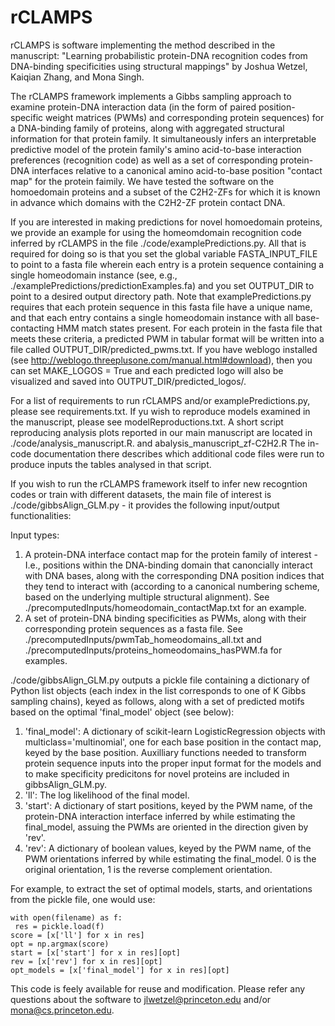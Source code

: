 # rCLAMPS

rCLAMPS is software implementing the method described in the manuscript:  "Learning probabilistic protein-DNA recognition codes from DNA-binding specificities using structural mappings" by Joshua Wetzel, Kaiqian Zhang, and Mona Singh.

The rCLAMPS framework implements a Gibbs sampling approach to examine protein-DNA interaction data (in the form of paired position-specific weight matrices (PWMs) and corresponding protein sequences) for a DNA-binding family of proteins, along with aggregated structural information for that protein family.  It simultaneously infers an interpretable predictive model of the protein family's amino acid-to-base interaction preferences (recognition code) as well as a set of corresponding protein-DNA interfaces relative to a canonical amino acid-to-base position "contact map" for the protein faimily.  We have tested the software on the homoedomain proteins and a subset of the C2H2-ZFs for which it is known in advance which domains with the C2H2-ZF protein contact DNA.

If you are interested in making predictions for novel homoedomain proteins, we provide an example for using the homeomdomain recognition code inferred by rCLAMPS in the file ./code/examplePredictions.py.  All that is required for doing so is that you set the global variable FASTA_INPUT_FILE to point to a fasta file wherein each entry is a protein sequence containing a single homeodomain instance (see, e.g.,  ./examplePredictions/predictionExamples.fa) and you set OUTPUT_DIR to point to a desired output directory path.  Note that examplePredictions.py requires that each protein sequence in this fasta file have a unique name, and that each entry contains a single homeodomain instance with all base-contacting HMM match states present.  For each protein in the fasta file that meets these criteria, a predicted PWM in tabular format will be written into a file called OUTPUT_DIR/predicted_pwms.txt.  If you have weblogo installed (see http://weblogo.threeplusone.com/manual.html#download), then you can set MAKE_LOGOS = True and each predicted logo will also be visualized and saved into OUTPUT_DIR/predicted_logos/.

For a list of requirements to run rCLAMPS and/or examplePredictions.py, please see requirements.txt. If yu wish to reproduce models examined in the manuscript, please see modelReproductions.txt.  A short script reproducing analysis plots reported in our main manuscript are located in ./code/analysis_manuscript.R. and abalysis_manuscript_zf-C2H2.R The in-code documentation there describes which additional code files were run to produce inputs the tables analysed in that script.

If you wish to run the rCLAMPS framework itself to infer new recogntion codes or train with different datasets, the main file of interest is ./code/gibbsAlign_GLM.py - it provides the following input/output functionalities:

Input types:
1.  A protein-DNA interface contact map for the protein family of interest - I.e., positions within the DNA-binding domain that canoncially interact with DNA bases, along with the corresponding DNA position indices that they tend to interact with (according to a canonical numbering scheme, based on the underlying multiple structural alignment).  See ./precomputedInputs/homeodomain_contactMap.txt for an example.
2.  A set of protein-DNA binding specificities as PWMs, along with their corresponding protein sequences as a fasta file.  See ./precomputedInputs/pwmTab_homeodomains_all.txt and ./precomputedInputs/proteins_homeodomains_hasPWM.fa for examples. 
 
./code/gibbsAlign_GLM.py outputs a pickle file containing a dictionary of Python list objects (each index in the list corresponds to one of K Gibbs sampling chains), keyed as follows, along with a set of predicted motifs based on the optimal 'final_model' object (see below):
1.  'final_model':  A dictionary of scikit-learn LogisticRegression objects with multiclass='multinomial', one for each base position in the contact map, keyed by the base position.  Auxilliary functions needed to transform protein sequence inputs into the proper input format for the models and to make specificity predicitons for novel proteins are included in gibbsAlign_GLM.py.
2.  'll':  The log likelihood of the final model.
3.  'start':  A dictionary of start positions, keyed by the PWM name, of the protein-DNA interaction interface inferred by while estimating the final_model, assuing the PWMs are oriented in the direction given by 'rev'.
4.  'rev':  A dictionary of boolean values, keyed by the PWM name, of the PWM orientations inferred by while estimating the final_model.  0 is the original orientation, 1 is the reverse complement orientation.

For example, to extract the set of optimal models, starts, and orientations from the pickle file, one would use: 

```
with open(filename) as f:
 res = pickle.load(f)
score = [x['ll'] for x in res]
opt = np.argmax(score)
start = [x['start'] for x in res][opt]
rev = [x['rev'] for x in res][opt]
opt_models = [x['final_model'] for x in res][opt]
```

This code is feely available for reuse and modification.  Please refer any questions about the software to jlwetzel@princeton.edu and/or mona@cs.princeton.edu.
